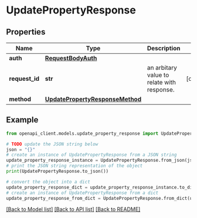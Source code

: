 # UpdatePropertyResponse


## Properties

Name | Type | Description | Notes
------------ | ------------- | ------------- | -------------
**auth** | [**RequestBodyAuth**](RequestBodyAuth.md) |  | 
**request_id** | **str** | an arbitary value to relate with response. | [optional] 
**method** | [**UpdatePropertyResponseMethod**](UpdatePropertyResponseMethod.md) |  | 

## Example

```python
from openapi_client.models.update_property_response import UpdatePropertyResponse

# TODO update the JSON string below
json = "{}"
# create an instance of UpdatePropertyResponse from a JSON string
update_property_response_instance = UpdatePropertyResponse.from_json(json)
# print the JSON string representation of the object
print(UpdatePropertyResponse.to_json())

# convert the object into a dict
update_property_response_dict = update_property_response_instance.to_dict()
# create an instance of UpdatePropertyResponse from a dict
update_property_response_from_dict = UpdatePropertyResponse.from_dict(update_property_response_dict)
```
[[Back to Model list]](../README.md#documentation-for-models) [[Back to API list]](../README.md#documentation-for-api-endpoints) [[Back to README]](../README.md)



